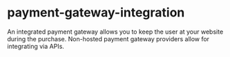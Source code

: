 # payment-gateway-integration
An integrated payment gateway allows you to keep the user at your website during the purchase. Non-hosted payment gateway providers allow for integrating via APIs. 
